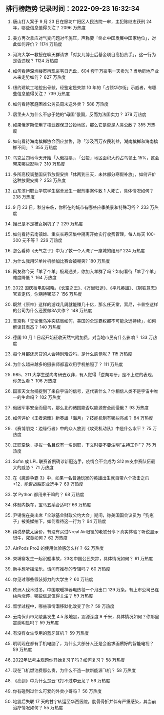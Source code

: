 
## 排行榜趋势 记录时间：2022-09-23 16:32:34
  
  1. 唐山打人案于 9 月 23 日在廊坊广阳区人民法院一审，主犯陈继志获刑 24 年，哪些信息值得关注？ 2096 万热度
    
  2. 美方再次拿应对气变问题对华施压，声称要「终止中国发展中国家地位」，对此如何评价？ 1174 万热度
    
  3. 河海大学一教授在聊天群请求「对女儿博士后基金项目高抬贵手」，这一行为是否违规？ 1124 万热度
    
  4. 如何看待深圳楼市再现豪宅日光盘，604 套千万豪宅一天卖光？当地房地产业未来走势如何？ 827 万热度
    
  5. 纽约建筑工地挖出骨骸，经鉴定是失踪 10 年的「占领华尔街」示威者，有哪些信息值得关注？ 739 万热度
    
  6. 如何看待家庭困难公务员周末送外卖？ 588 万热度
    
  7. 居里夫人为什么不忠于她的“母国”俄国，反而为法国卖力？ 378 万热度
    
  8. 如果俄罗斯使用了核武器保卫公投地区，那么它是否是人类公敌？ 355 万热度
    
  9. 如何看待海南槟榔协会回应禁售，称「涉及百万农民利益，湖南槟榔和海南槟榔不同」？ 355 万热度
    
  10. 乌克兰四地今天开始「入俄投票」，「公投」地区面积大约占乌领土 15%，这会带来哪些影响？ 310 万热度
    
  11. 多所高校调整国庆节放假安排「休两到三天，未休部分寒假补放」，如何评价这种放假安排？ 253 万热度
    
  12. 山东滨州职业学院学生宿舍发生一起刑事案件致 1 人死亡，具体情况如何？ 238 万热度
    
  13. 9 月 23 日，秋分来临，你所在的城市有哪些应季美景和特殊习俗？ 233 万热度
    
  14. 妲己是不是被女娲坑了？ 229 万热度
    
  15. 如何看待云南镇雄、重庆长寿区集中隔离开始实行收费管理，每人每天 100-300 元不等？ 226 万热度
    
  16. 怎么看待《天气之子》中为了救一个人淹了一座城的结局? 224 万热度
    
  17. 为什么我用51单片机参加比赛会被嘲笑? 180 万热度
    
  18. 网友称今天「羊了个羊」极易通关，你加入羊群了吗？如何看待「羊了个羊」难度降低？ 164 万热度
    
  19. 2022 国庆档电影揭晓，《长空之王》、《万里归途》、《平凡英雄》、《钢铁意志》官宣定档，你期待哪部？ 156 万热度
    
  20. 既然《原神》这样的游戏几周就能赚几十亿，那么任天堂，索尼，卡普空这样的公司为什么还要做3A大作？ 148 万热度
    
  21. 普京称「无论俄乌冲突结局如何，美国的全球霸权都不可能永远持续」，如何解读其表态？ 140 万热度
    
  22. 德国 10 月 1 日起开始征收天然气附加费，对当地市民有什么影响？ 133 万热度
    
  23. 每个月都还房贷的人会特别难受吗，是什么感觉呢？ 115 万热度
    
  24. 为什么越来越多的摄影师都喜欢用手机拍照了？ 111 万热度
    
  25. 985、211 大学生逆向考研去双非，有人觉得「逆向考研」是不上进的表现，你怎么看？ 106 万热度
    
  26. 国家天文台捕捉到了来自宇宙的信号，这代表什么？你相信人类不是宇宙中唯一的生命吗？ 102 万热度
    
  27. 俄因军事安全而侵乌，那么北约诸国能否以能源安全而侵俄？ 93 万热度
    
  28. 如何评价《王者荣耀》新英雄「海月」？技能机制有哪些亮点？ 84 万热度
    
  29. 《赛博朋克：边缘行者》中的众人放到《攻壳机动队》中是什么水平？ 75 万热度
    
  30. 正职空缺，提拔一名且仅有一名副职，下文时要不要注明“主持工作”？ 75 万热度
    
  31. Sofm 成 LPL 联赛首例确诊新冠选手，疫情会不会成为 S12 四支参赛队伍最大的威胁？ 71 万热度
    
  32. 在《魔兽争霸 3》中，如果一名普通玩家的英雄出生就自带六个攻击之爪+12，能否战胜职业选手？ 69 万热度
    
  33. 学 Python 都用来干嘛的？ 68 万热度
    
  34. 体制内换车，宝马五系合适吗? 66 万热度
    
  35. 尹锡悦在美出席「全球基金财政公约大会」期间，称美国国会议员为「狗崽子」被美媒拍下，如何看待这一行为？ 64 万热度
    
  36. 纯说参数太廉价，有没有买过Nreal Air眼镜的老铁分享下真实体验？听说显示很牛，究竟如何？ 62 万热度
    
  37. AirPods Pro2 的使用体验感怎么样？ 62 万热度
    
  38. 柬埔寨发生一起沉船事故，23名中国公民失踪，具体情况如何？ 61 万热度
    
  39. 新手想听摇滚乐，请问有推荐的专辑吗？ 60 万热度
    
  40. 你见过哪些假装努力的大学生？ 60 万热度
    
  41. 欧洲人伐木过冬，中国取暖神器电热毯一个月出口 129 万条，有上市公司已连续两涨停，哪些信息值得关注？ 59 万热度
    
  42. 留学过程中，哪些事情潜移默化改变了你？ 59 万热度
    
  43. 云南保山市龙陵县发生 4.5 级地震，震源深度 9 千米，具体情况如何？你那里震感明显吗？ 59 万热度
    
  44. 有没有女生专用的蓝牙耳机？ 59 万热度
    
  45. 明明现在都有手机电脑了，为什么大部分人还是会追求画质好的智能电视？ 59 万热度
    
  46. 2022年法考主观题你开始复习了吗？如何复习？ 58 万热度
    
  47. 现在飞机燃油费那么贵，为什么不造一款新能源飞机？ 58 万热度
    
  48. 《亮剑》中为什么楚云飞打不过李云龙？ 56 万热度
    
  49. 你有碰到过什么可爱的外卖小哥吗？ 56 万热度
    
  50. 地震后失联 17 天的甘宇转运至华西医院，肋骨骨折并伴有严重感染，其当前治疗情况如何？ 55 万热度
    
